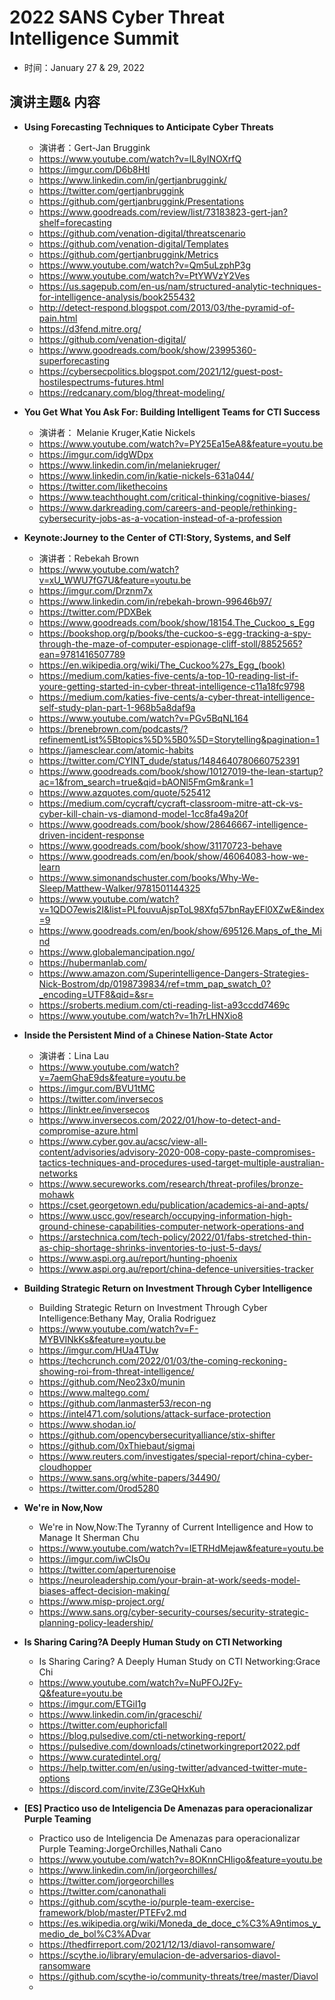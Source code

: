 # 2022 SANS Cyber Threat Intelligence Summit

- 时间：January 27 & 29, 2022

## 演讲主题& 内容

- **Using Forecasting Techniques to Anticipate Cyber Threats**

  - 演讲者：Gert-Jan Bruggink
  - https://www.youtube.com/watch?v=lL8yINOXrfQ
  - https://imgur.com/D6b8Htl
  - https://www.linkedin.com/in/gertjanbruggink/
  - https://twitter.com/gertjanbruggink
  - https://github.com/gertjanbruggink/Presentations
  - https://www.goodreads.com/review/list/73183823-gert-jan?shelf=forecasting
  - https://github.com/venation-digital/threatscenario
  - https://github.com/venation-digital/Templates
  - https://github.com/gertjanbruggink/Metrics
  - https://www.youtube.com/watch?v=Qm5uLzphP3g
  - https://www.youtube.com/watch?v=PtYWVzY2Ves
  - https://us.sagepub.com/en-us/nam/structured-analytic-techniques-for-intelligence-analysis/book255432
  - http://detect-respond.blogspot.com/2013/03/the-pyramid-of-pain.html
  - https://d3fend.mitre.org/
  - https://github.com/venation-digital/
  - https://www.goodreads.com/book/show/23995360-superforecasting
  - https://cybersecpolitics.blogspot.com/2021/12/guest-post-hostilespectrums-futures.html
  - https://redcanary.com/blog/threat-modeling/

- **You Get What You Ask For: Building Intelligent Teams for CTI Success**

  - 演讲者： Melanie Kruger,Katie Nickels
  - https://www.youtube.com/watch?v=PY25Ea15eA8&feature=youtu.be
  - https://imgur.com/idgWDpx
  - https://www.linkedin.com/in/melaniekruger/
  - https://www.linkedin.com/in/katie-nickels-631a044/
  - https://twitter.com/likethecoins
  - https://www.teachthought.com/critical-thinking/cognitive-biases/
  - https://www.darkreading.com/careers-and-people/rethinking-cybersecurity-jobs-as-a-vocation-instead-of-a-profession

- **Keynote:Journey to the Center of CTI:Story, Systems, and Self**

  - 演讲者：Rebekah Brown
  - https://www.youtube.com/watch?v=xU_WWU7fG7U&feature=youtu.be
  - https://imgur.com/Drznm7x
  - https://www.linkedin.com/in/rebekah-brown-99646b97/
  - https://twitter.com/PDXBek
  - https://www.goodreads.com/book/show/18154.The_Cuckoo_s_Egg
  - https://bookshop.org/p/books/the-cuckoo-s-egg-tracking-a-spy-through-the-maze-of-computer-espionage-cliff-stoll/8852565?ean=9781416507789
  - https://en.wikipedia.org/wiki/The_Cuckoo%27s_Egg_(book)
  - https://medium.com/katies-five-cents/a-top-10-reading-list-if-youre-getting-started-in-cyber-threat-intelligence-c11a18fc9798
  - https://medium.com/katies-five-cents/a-cyber-threat-intelligence-self-study-plan-part-1-968b5a8daf9a
  - https://www.youtube.com/watch?v=PGv5BqNL164
  - https://brenebrown.com/podcasts/?refinementList%5Btopics%5D%5B0%5D=Storytelling&pagination=1
  - https://jamesclear.com/atomic-habits
  - https://twitter.com/CYINT_dude/status/1484640780660752391
  - https://www.goodreads.com/book/show/10127019-the-lean-startup?ac=1&from_search=true&qid=bAONl5FmGm&rank=1
  - https://www.azquotes.com/quote/525412
  - https://medium.com/cycraft/cycraft-classroom-mitre-att-ck-vs-cyber-kill-chain-vs-diamond-model-1cc8fa49a20f
  - https://www.goodreads.com/book/show/28646667-intelligence-driven-incident-response
  - https://www.goodreads.com/book/show/31170723-behave
  - https://www.goodreads.com/en/book/show/46064083-how-we-learn
  - https://www.simonandschuster.com/books/Why-We-Sleep/Matthew-Walker/9781501144325
  - https://www.youtube.com/watch?v=1QDO7ewis2I&list=PLfouvuAjspToL98Xfq57bnRayEFl0XZwE&index=9
  - https://www.goodreads.com/en/book/show/695126.Maps_of_the_Mind
  - https://www.globalemancipation.ngo/
  - https://hubermanlab.com/
  - https://www.amazon.com/Superintelligence-Dangers-Strategies-Nick-Bostrom/dp/0198739834/ref=tmm_pap_swatch_0?_encoding=UTF8&qid=&sr=
  - https://sroberts.medium.com/cti-reading-list-a93ccdd7469c
  - https://www.youtube.com/watch?v=1h7rLHNXio8

- **Inside the Persistent Mind of a Chinese Nation-State Actor**

  - 演讲者：Lina Lau
  - https://www.youtube.com/watch?v=7aemGhaE9ds&feature=youtu.be
  - https://imgur.com/BVU1tMC
  - https://twitter.com/inversecos
  - https://linktr.ee/inversecos
  - https://www.inversecos.com/2022/01/how-to-detect-and-compromise-azure.html
  - https://www.cyber.gov.au/acsc/view-all-content/advisories/advisory-2020-008-copy-paste-compromises-tactics-techniques-and-procedures-used-target-multiple-australian-networks
  - https://www.secureworks.com/research/threat-profiles/bronze-mohawk
  - https://cset.georgetown.edu/publication/academics-ai-and-apts/
  - https://www.uscc.gov/research/occupying-information-high-ground-chinese-capabilities-computer-network-operations-and
  - https://arstechnica.com/tech-policy/2022/01/fabs-stretched-thin-as-chip-shortage-shrinks-inventories-to-just-5-days/
  - https://www.aspi.org.au/report/hunting-phoenix
  - https://www.aspi.org.au/report/china-defence-universities-tracker

- **Building Strategic Return on Investment Through Cyber Intelligence**

  - Building Strategic Return on Investment Through Cyber Intelligence:Bethany May, Oralia Rodriguez
  - https://www.youtube.com/watch?v=F-MYBVINkKs&feature=youtu.be
  - https://imgur.com/HUa4TUw
  - https://techcrunch.com/2022/01/03/the-coming-reckoning-showing-roi-from-threat-intelligence/
  - https://github.com/Neo23x0/munin
  - https://www.maltego.com/
  - https://github.com/lanmaster53/recon-ng
  - https://intel471.com/solutions/attack-surface-protection
  - https://www.shodan.io/
  - https://github.com/opencybersecurityalliance/stix-shifter 
  - https://github.com/0xThiebaut/sigmai
  - https://www.reuters.com/investigates/special-report/china-cyber-cloudhopper
  - https://www.sans.org/white-papers/34490/
  - https://twitter.com/0rod5280

- **We're in Now,Now**

  - We're in Now,Now:The Tyranny of Current Intelligence and How to Manage It Sherman Chu
  - https://www.youtube.com/watch?v=IETRHdMejaw&feature=youtu.be
  - https://imgur.com/iwCIsOu
  - https://twitter.com/aperturenoise
  - https://neuroleadership.com/your-brain-at-work/seeds-model-biases-affect-decision-making/
  - https://www.misp-project.org/
  - https://www.sans.org/cyber-security-courses/security-strategic-planning-policy-leadership/

- **Is Sharing Caring?A Deeply Human Study on CTI Networking**

  - Is Sharing Caring? A Deeply Human Study on CTI Networking:Grace Chi 
  - https://www.youtube.com/watch?v=NuPFOJ2Fy-Q&feature=youtu.be
  - https://imgur.com/ETGiI1g
  - https://www.linkedin.com/in/graceschi/
  - https://twitter.com/euphoricfall
  - https://blog.pulsedive.com/cti-networking-report/
  - https://pulsedive.com/downloads/ctinetworkingreport2022.pdf
  - https://www.curatedintel.org/
  - https://help.twitter.com/en/using-twitter/advanced-twitter-mute-options
  - https://discord.com/invite/Z3GeQHxKuh

- **[ES] Practico uso de lnteligencia De Amenazas para operacionalizar Purple Teaming**

  - Practico uso de lnteligencia De Amenazas para operacionalizar Purple Teaming:JorgeOrchilles,Nathali Cano
  - https://www.youtube.com/watch?v=8OKnnCHIigo&feature=youtu.be
  - https://www.linkedin.com/in/jorgeorchilles/
  - https://twitter.com/jorgeorchilles
  - https://twitter.com/canonathali
  - https://github.com/scythe-io/purple-team-exercise-framework/blob/master/PTEFv2.md
  - https://es.wikipedia.org/wiki/Moneda_de_doce_c%C3%A9ntimos_y_medio_de_bol%C3%ADvar
  - https://thedfirreport.com/2021/12/13/diavol-ransomware/
  - https://scythe.io/library/emulacion-de-adversarios-diavol-ransomware
  - https://github.com/scythe-io/community-threats/tree/master/Diavol
  - 

  

